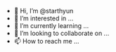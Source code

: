 - 👋 Hi, I’m @starthyun
- 👀 I’m interested in ...
- 🌱 I’m currently learning ...
- 💞️ I’m looking to collaborate on ...
- 📫 How to reach me ...

<!---
starthyun/starthyun is a ✨ special ✨ repository because its `README.md` (this file) appears on your GitHub profile.
You can click the Preview link to take a look at your changes.
음 아주 오래전에 웹사이트 빌더를 배우다가 결혼과 함께  경력단절을... ! 사실 아니 공부를 멈췄었어요.
결혼후 잠시 여성의류 쇼핑몰을 만들어서 운영했던 경험이 있고, 지마켓등에 판매도 했었으나 자산이 쌓이지 않고 본전찾기 바빳어요.결국 망한거죠. 벌써 18년전 일이죠~!
나는 나름 나만의 자유를 꿈꿨었는데 아이들을 한국식 입시의 틀안에서 공부시키고 하는 동안 잃어버렸던 나를 찾아 공부를 이제라도 하고 싶다는 생각이 드는군요.
내가 웹사이트개발자와 웹디자이너 사이에서 어떤 걸 공부해야할지 망설임보다는 그냥 일단 멈추지 말았어야 했는데 많은 시간이 흘렀죠.
근래엔 무료함을 달래려고 주식을 2년째 하고 있었어요. 하루의 시간은 매우 빨리 사라졌지만 역시 지루하더군요. 뭔가 유익한 일을 찾아야 했어요!
그러한 와중에 노마드코더 니꼴샘을 알게되어 다시 자극을 받았어여..유레카 감사합니다.
시작하면 뭐라도 만들어 내겠죠!! 인생은 내내 성장기니까 늦은 때란 없는 거죠!! 죽기 직전까지 성장기라고 생각해요.
앞으로의 변화가 정말 궁금해요.
관심에 감사합니다.반갑습니다.
어디서 부터 시작해야 할지 버퍼링,인터벌이 있겠지만~~~"시작이 반"
--->

